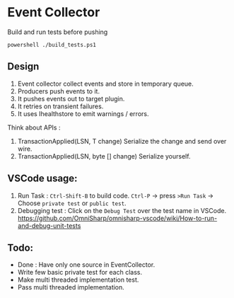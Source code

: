 # Event Collector

Build and run tests before pushing
```
powershell ./build_tests.ps1
```

## Design
1. Event collector collect events and store in temporary queue.
2. Producers push events to it.
3. It pushes events out to target plugin.
4. It retries on transient failures.
5. It uses Ihealthstore to emit warnings / errors.

Think about APIs :
1. TransactionApplied<T>(LSN, T change)
    Serialize the change and send over wire.
2. TransactionApplied(LSN, byte [] change)
    Serialize yourself.

## VSCode usage:
1. Run Task :
    `Ctrl-Shift-B` to build code.
    `Ctrl-P` -> press `>Run Task` -> Choose `private test` or `public test`.
2. Debugging test :
    Click on the `Debug Test` over the test name in VSCode.
    https://github.com/OmniSharp/omnisharp-vscode/wiki/How-to-run-and-debug-unit-tests

## Todo:
* Done : Have only one source in EventCollector.
* Write few basic private test for each class.
* Make multi threaded implementation test.
* Pass multi threaded implementation.